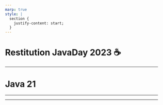 ```yaml
---
marp: true
style: |
  section {
    justify-content: start;
  }
---
```


# Restitution JavaDay 2023 ☕


---
# Java 21


---


---